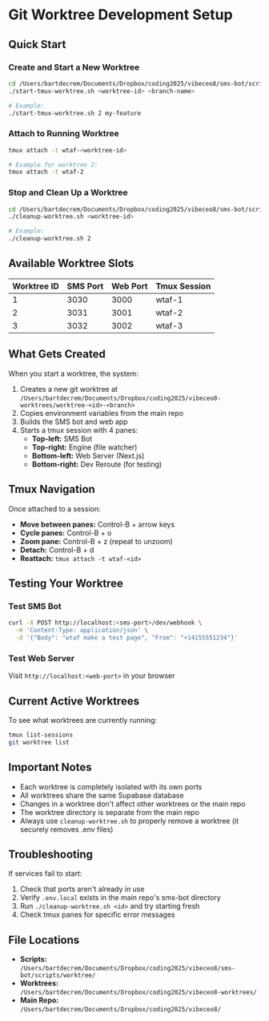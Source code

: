 # Git Worktree Development Setup

## Quick Start

### Create and Start a New Worktree
```bash
cd /Users/bartdecrem/Documents/Dropbox/coding2025/vibeceo8/sms-bot/scripts/worktree
./start-tmux-worktree.sh <worktree-id> <branch-name>

# Example:
./start-tmux-worktree.sh 2 my-feature
```

### Attach to Running Worktree
```bash
tmux attach -t wtaf-<worktree-id>

# Example for worktree 2:
tmux attach -t wtaf-2
```

### Stop and Clean Up a Worktree
```bash
cd /Users/bartdecrem/Documents/Dropbox/coding2025/vibeceo8/sms-bot/scripts/worktree
./cleanup-worktree.sh <worktree-id>

# Example:
./cleanup-worktree.sh 2
```

## Available Worktree Slots

| Worktree ID | SMS Port | Web Port | Tmux Session |
|------------|----------|----------|--------------|
| 1          | 3030     | 3000     | wtaf-1       |
| 2          | 3031     | 3001     | wtaf-2       |
| 3          | 3032     | 3002     | wtaf-3       |

## What Gets Created

When you start a worktree, the system:
1. Creates a new git worktree at `/Users/bartdecrem/Documents/Dropbox/coding2025/vibeceo8-worktrees/worktree-<id>-<branch>`
2. Copies environment variables from the main repo
3. Builds the SMS bot and web app
4. Starts a tmux session with 4 panes:
   - **Top-left:** SMS Bot
   - **Top-right:** Engine (file watcher)
   - **Bottom-left:** Web Server (Next.js)
   - **Bottom-right:** Dev Reroute (for testing)

## Tmux Navigation

Once attached to a session:
- **Move between panes:** Control-B + arrow keys
- **Cycle panes:** Control-B + o
- **Zoom pane:** Control-B + z (repeat to unzoom)
- **Detach:** Control-B + d
- **Reattach:** `tmux attach -t wtaf-<id>`

## Testing Your Worktree

### Test SMS Bot
```bash
curl -X POST http://localhost:<sms-port>/dev/webhook \
  -H 'Content-Type: application/json' \
  -d '{"Body": "wtaf make a test page", "From": "+14155551234"}'
```

### Test Web Server
Visit `http://localhost:<web-port>` in your browser

## Current Active Worktrees

To see what worktrees are currently running:
```bash
tmux list-sessions
git worktree list
```

## Important Notes

- Each worktree is completely isolated with its own ports
- All worktrees share the same Supabase database
- Changes in a worktree don't affect other worktrees or the main repo
- The worktree directory is separate from the main repo
- Always use `cleanup-worktree.sh` to properly remove a worktree (it securely removes .env files)

## Troubleshooting

If services fail to start:
1. Check that ports aren't already in use
2. Verify `.env.local` exists in the main repo's sms-bot directory
3. Run `./cleanup-worktree.sh <id>` and try starting fresh
4. Check tmux panes for specific error messages

## File Locations

- **Scripts:** `/Users/bartdecrem/Documents/Dropbox/coding2025/vibeceo8/sms-bot/scripts/worktree/`
- **Worktrees:** `/Users/bartdecrem/Documents/Dropbox/coding2025/vibeceo8-worktrees/`
- **Main Repo:** `/Users/bartdecrem/Documents/Dropbox/coding2025/vibeceo8/`